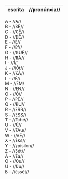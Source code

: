 | escrita | //pronúncia// |  
|---------|---------------|  
A - //Á//  
B - //BÊ//  
C - //CÊ//  
D - //DÊ//  
E - //Ê//  
F - //Éf//  
G - //GUÊ//  
H - //RÁ//  
I - //Í//  
J - //iÓt//  
K - //KÁ//  
L - //É//  
M - //ÉM/  
N - //ÉN//  
O - //Ô//  
P - //PÊ//  
Q - //KU//  
R - //ÉRR//  
S - //ÉSS//  
T - //Tché//  
U - //Ú//  
V - //FÁu//  
W - //VÊ//  
X - //Êks//  
Y - //ypisilon//  
Z - //Sét//  
Ä - //Êa//  
Ö - //Ôu//  
Ü - //Ûu//  
ß - //éssét//  
